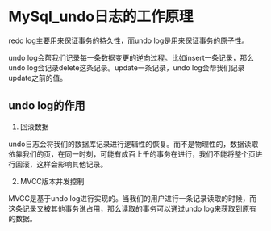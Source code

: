 # MySql_undo日志的工作原理

redo log主要用来保证事务的持久性，而undo log是用来保证事务的原子性。

undo log会帮我们记录每一条数据变更的逆向过程。比如insert一条记录，那么undo log会记录delete这条记录。update一条记录，undo log会帮我们记录update之前的值。

## undo log的作用

1. 回滚数据

undo日志会将我们的数据库记录进行逻辑性的恢复。而不是物理性的，数据读取依靠我们的页，在同一时刻，可能有成百上千的事务在进行，我们不能将整个页进行回滚，这样会影响其他记录。

2. MVCC版本并发控制

MVCC是基于undo log进行实现的。当我们的用户进行一条记录读取的时候，而这条记录又被其他事务说占用，那么读取的事务可以通过undo log来获取到原有的数据。

